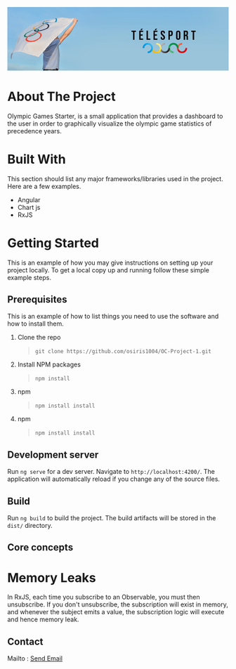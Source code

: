 
![Telesport](/src/assets/images/teleSport.png)


# About The Project

Olympic Games Starter, is a small application that provides a dashboard to the user in order to graphically visualize the olympic game statistics of precedence years.

# Built With

This section should list any major frameworks/libraries used in the project. Here are a few examples.
 - Angular
 - Chart js
 - RxJS

# Getting Started
This is an example of how you may give instructions on setting up your project locally. To get a local copy up and running follow these simple example steps.

## Prerequisites
This is an example of how to list things you need to use the software and how to install them.

1. Clone the repo
    >`git clone https://github.com/osiris1004/OC-Project-1.git`

1. Install NPM packages
    >`npm install`

1. npm
    >`npm install install`

1. npm
    >`npm install install`

## Development server

Run `ng serve` for a dev server. Navigate to `http://localhost:4200/`. The application will automatically reload if you change any of the source files.

## Build

Run `ng build` to build the project. The build artifacts will be stored in the `dist/` directory.

## Core concepts 

# Memory Leaks
In RxJS, each time you subscribe to an Observable, you must then unsubscribe. If you don't unsubscribe, the subscription will exist in memory, and whenever the subject emits a value, the subscription logic will execute and hence memory leak.

## Contact
Mailto : <a href="mailto:email@example.com, secondemail@example.com">Send Email</a>



